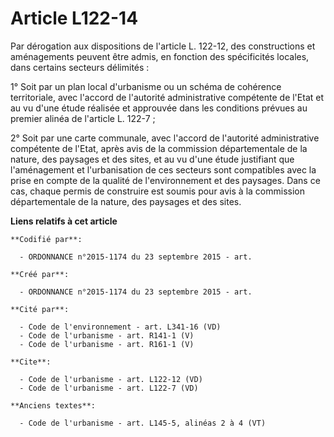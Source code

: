 # Article L122-14

Par dérogation aux dispositions de l'article L. 122-12, des constructions et aménagements peuvent être admis, en fonction des
spécificités locales, dans certains secteurs délimités : 

1° Soit par un plan local d'urbanisme ou un schéma de cohérence territoriale, avec l'accord de l'autorité administrative
compétente de l'Etat et au vu d'une étude réalisée et approuvée dans les conditions prévues au premier alinéa de l'article L.
122-7 ; 

2° Soit par une carte communale, avec l'accord de l'autorité administrative compétente de l'Etat, après avis de la commission
départementale de la nature, des paysages et des sites, et au vu d'une étude justifiant que l'aménagement et l'urbanisation
de ces secteurs sont compatibles avec la prise en compte de la qualité de l'environnement et des paysages. Dans ce cas,
chaque permis de construire est soumis pour avis à la commission départementale de la nature, des paysages et des sites.

**Liens relatifs à cet article**

	**Codifié par**:

	  - ORDONNANCE n°2015-1174 du 23 septembre 2015 - art.

	**Créé par**:

	  - ORDONNANCE n°2015-1174 du 23 septembre 2015 - art.

	**Cité par**:

	  - Code de l'environnement - art. L341-16 (VD)
	  - Code de l'urbanisme - art. R141-1 (V)
	  - Code de l'urbanisme - art. R161-1 (V)

	**Cite**:

	  - Code de l'urbanisme - art. L122-12 (VD)
	  - Code de l'urbanisme - art. L122-7 (VD)

	**Anciens textes**:

	  - Code de l'urbanisme - art. L145-5, alinéas 2 à 4 (VT)
